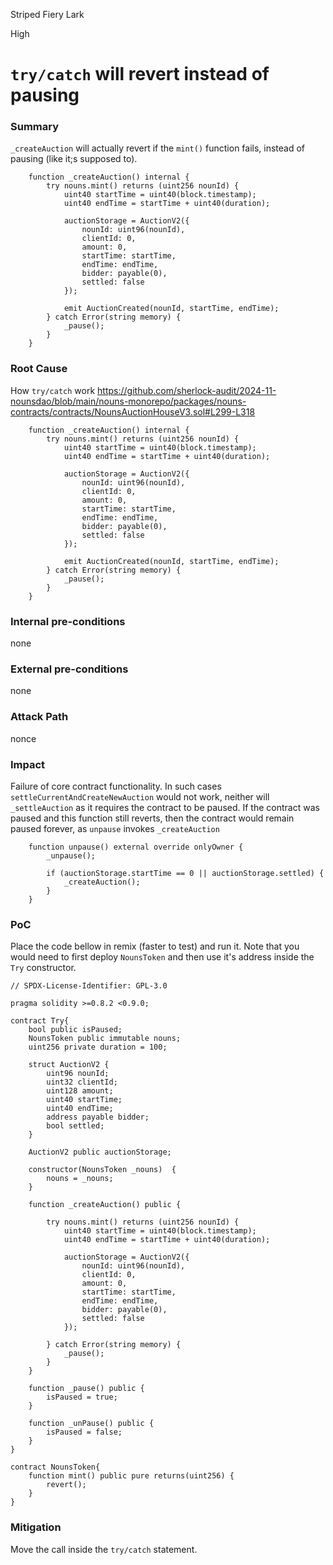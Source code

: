 Striped Fiery Lark

High

# `try/catch` will revert instead of pausing

### Summary

`_createAuction` will actually revert if the `mint()` function fails, instead of pausing (like it;s supposed to).

```solidity
    function _createAuction() internal {
        try nouns.mint() returns (uint256 nounId) {
            uint40 startTime = uint40(block.timestamp);
            uint40 endTime = startTime + uint40(duration);

            auctionStorage = AuctionV2({
                nounId: uint96(nounId),
                clientId: 0,
                amount: 0,
                startTime: startTime,
                endTime: endTime,
                bidder: payable(0),
                settled: false
            });

            emit AuctionCreated(nounId, startTime, endTime);
        } catch Error(string memory) {
            _pause();
        }
    }
```

### Root Cause

How `try/catch` work
https://github.com/sherlock-audit/2024-11-nounsdao/blob/main/nouns-monorepo/packages/nouns-contracts/contracts/NounsAuctionHouseV3.sol#L299-L318

```solidity
    function _createAuction() internal {
        try nouns.mint() returns (uint256 nounId) {
            uint40 startTime = uint40(block.timestamp);
            uint40 endTime = startTime + uint40(duration);

            auctionStorage = AuctionV2({
                nounId: uint96(nounId),
                clientId: 0,
                amount: 0,
                startTime: startTime,
                endTime: endTime,
                bidder: payable(0),
                settled: false
            });

            emit AuctionCreated(nounId, startTime, endTime);
        } catch Error(string memory) {
            _pause();
        }
    }
```

### Internal pre-conditions

none

### External pre-conditions

none

### Attack Path

nonce

### Impact

Failure of core contract functionality. 
In such cases `settleCurrentAndCreateNewAuction` would not work, neither will `_settleAuction` as it requires the contract to be paused. 
If the contract was paused and this function still reverts, then the contract would remain paused forever, as `unpause` invokes `_createAuction`

```solidity
    function unpause() external override onlyOwner {
        _unpause();

        if (auctionStorage.startTime == 0 || auctionStorage.settled) {
            _createAuction();
        }
    }
```

### PoC

Place the code bellow in remix (faster to test) and run it. Note that you would need to first deploy `NounsToken` and then use it's address inside the `Try` constructor.

```solidity
// SPDX-License-Identifier: GPL-3.0

pragma solidity >=0.8.2 <0.9.0;

contract Try{
    bool public isPaused;
    NounsToken public immutable nouns;
    uint256 private duration = 100;

    struct AuctionV2 {
        uint96 nounId;
        uint32 clientId;
        uint128 amount;
        uint40 startTime;
        uint40 endTime;
        address payable bidder;
        bool settled;
    }

    AuctionV2 public auctionStorage;
         
    constructor(NounsToken _nouns)  {
        nouns = _nouns;
    }

    function _createAuction() public {

        try nouns.mint() returns (uint256 nounId) {
            uint40 startTime = uint40(block.timestamp);
            uint40 endTime = startTime + uint40(duration);

            auctionStorage = AuctionV2({
                nounId: uint96(nounId),
                clientId: 0,
                amount: 0,
                startTime: startTime,
                endTime: endTime,
                bidder: payable(0),
                settled: false
            });

        } catch Error(string memory) {
            _pause();
        }
    }

    function _pause() public {
        isPaused = true;
    }

    function _unPause() public {
        isPaused = false;
    }
}

contract NounsToken{
    function mint() public pure returns(uint256) {
        revert();
    }
}
```

### Mitigation

Move the call inside the `try/catch` statement.